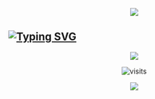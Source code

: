 <p align="center">
  <img
    src="https://capsule-render.vercel.app/api?type=waving&height=70&color=0:24354f,100:0d141f&reversal=true"
  />
</p>
<h2 href="https://zslyv.github.io">
  <a href="https://github.com/zslyv">
    <img src="https://readme-typing-svg.herokuapp.com?font=Roboto&size=24&duration=3000&pause=1000&color=FFFFFF&center=true&vCenter=true&width=1080&lines=Hi!+%3AD;Hola!+%3AD;%E3%81%93%E3%82%93%E3%81%AB%E3%81%A1%E3%81%AF%EF%BC%81%3AD" alt="Typing SVG"/>
  </a>
</h2>

<p align="center">
  <img src="https://img.shields.io/badge/I_love_design.-0d141f?style=flat-square">
</p>

<div align="justify">
    <p align="center">
      <img src="https://visit-counter.vercel.app/counter.png?page=github.com%2Fzslyv&s=20&c=24353b&bg=00000000&no=1&ff=digi&tb=Profile+visits%3A+&ta=" alt="visits">
    </p>
</div>

<p align="center">
  <img src="https://img.shields.io/badge/Contact_me_in_any_site_as_@zslyv_:D-0d141f?style=flat-square">
</p>
